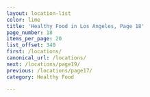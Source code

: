 ```yaml
---
layout: location-list
color: lime
title: 'Healthy Food in Los Angeles, Page 18'
page_number: 18
items_per_page: 20
list_offset: 340
first: /locations/
canonical_url: /locations/
next: /locations/page19/
previous: /locations/page17/
category: Healthy Food

---
```

